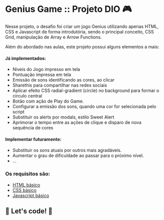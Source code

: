 # Genius Game :: Projeto DIO :video_game:

Nesse projeto, o desafio foi criar um jogo Genius utilizando apenas HTML, CSS e Javascript de forma introdutória, sendo o principal conceito, CSS Grid, manipulação de Array e Arrow Functions.

Além do abordado nas aulas, este projeto possui alguns elementos a mais:

#### Já implementados:

* Níveis do Jogo impresso em tela
* Pontuação impressa em tela
* Emissão de sons identificando as cores, ao clicar
* Sharethis para compartilhar nas redes sociais
* Aplicar efeito CSS radial-gradient (circle) no background para formar o círculo central
* Botão com ação de Play do Game.
* Configurar a emissão dos sons, quando uma cor for selecionada pelo script
* Substituir os alerts por modals, estilo Sweet Alert
* Aprimorar o tempo entre as ações de clique e disparo de nova sequência de cores

#### Implementar futuramente:

* Substituir os sons atuais por outros mais agradáveis.
* Aumentar o grau de dificuldade ao passar para o próximo nível.
* ...

### Os requisitos são:

* [HTML básico](https://www.w3schools.com/html/)
* [CSS básico](https://developer.mozilla.org/pt-BR/docs/Web/CSS)
* [Javascript básico](https://developer.mozilla.org/pt-BR/docs/Web/JavaScript)
 


## 🚀 Let's code! 🚀
